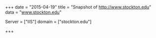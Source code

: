 
+++
date = "2015-04-19"
title = "Snapshot of http://www.stockton.edu"
data = "www.stockton.edu"

Server = ["IIS"]
domain = ["stockton.edu"]


+++
#
